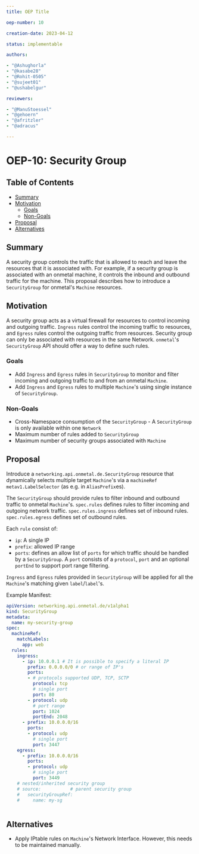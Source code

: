 ```yaml
---
title: OEP Title

oep-number: 10

creation-date: 2023-04-12

status: implementable

authors:

- "@Ashughorla"
- "@kasabe28"
- "@Rohit-0505"
- "@sujeet01"
- "@ushabelgur"

reviewers:

- "@ManuStoessel"
- "@gehoern"
- "@afritzler"
- "@adracus"

---
```


# OEP-10: Security Group

## Table of Contents

- [Summary](#summary)
- [Motivation](#motivation)
    - [Goals](#goals)
    - [Non-Goals](#non-goals)
- [Proposal](#proposal)
- [Alternatives](#alternatives)

## Summary

A security group controls the traffic that is allowed to reach and leave the 
resources that it is associated with. For example, if a security group is 
associated with an onmetal machine, it controls the inbound and outbound traffic for 
the machine. This proposal describes how to introduce a `SecurityGroup` for onmetal's 
`Machine` resources.

## Motivation

A security group acts as a virtual firewall for resources to control incoming and 
outgoing traffic. `Ingress` rules control the incoming traffic to resources, and 
`Egress` rules control the outgoing traffic from resources. Security group can 
only be associated with resources in the same Network. `onmetal`'s `SecurityGroup` 
API should offer a way to define such rules.

### Goals

* Add `Ingress` and `Egress` rules in `SecurityGroup` to monitor and filter incoming 
  and outgoing traffic to and from an onmetal `Machine`.
* Add `Ingress` and `Egress` rules to multiple `Machine`'s using single instance of `SecurityGroup`.

### Non-Goals

* Cross-Namespace consumption of the `SecurityGroup` - A `SecurityGroup` is only
  available within one `Network`
* Maximum number of rules added to `SecurityGroup`
* Maximum number of security groups associated with `Machine`

## Proposal

Introduce a `networking.api.onmetal.de.SecurityGroup` resource that dynamically selects multiple 
target `Machine`'s via a `machineRef` `metav1.LabelSelector` (as e.g. in `AliasPrefix`es).

The `SecurityGroup` should provide rules to filter inbound and outbound traffic to onmetal `Machine`'s.
`spec.rules` defines rules to filter incoming and outgoing network traffic.
`spec.rules.ingress` defines set of inbound rules. `spec.rules.egress` defines set of outbound rules.

Each `rule` consist of:
- `ip`: A single IP
- `prefix`: allowed IP range
- `ports`: defines an allow list of `ports` for which traffic should be handled by a `SecurityGroup`. 
   A `port` consists of a `protocol`, `port` and an optional `portEnd` to support port range filtering.

`Ingress` and `Egress` rules provided in `SecurityGroup` will be applied for all the `Machine`'s matching given `label`/`label`'s.

Example Manifest:

```yaml
apiVersion: networking.api.onmetal.de/v1alpha1
kind: SecurityGroup
metadata:
  name: my-security-group
spec:
  machineRef:
    matchLabels:
      app: web
  rules:
    ingress:
      - ip: 10.0.0.1 # It is possible to specify a literal IP
        prefix: 0.0.0.0/0 # or range of IP's
        ports: 
        - # protocols supported UDP, TCP, SCTP
          protocol: tcp
          # single port
          port: 80
        - protocol: udp
          # port range
          port: 1024
          portEnd: 2048
      - prefix: 10.0.0.0/16
        ports: 
        - protocol: udp
          # single port
          port: 3447
    egress:
      - prefix: 10.0.0.0/16
        ports: 
        - protocol: udp
          # single port
          port: 3449
    # nested/inherited security group
    # source:           # parent security group
    #   securityGroupRef:
    #     name: my-sg
        
```

## Alternatives

* Apply IPtable rules on `Machine`'s Network Interface. However, this needs to be maintained manually.